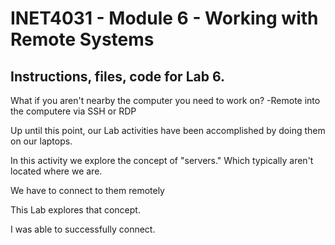 # INET4031 - Module 6 - Working with Remote Systems

## Instructions, files, code for Lab 6.

What if you aren't nearby the computer you need to work on?
-Remote into the computere via SSH or RDP

Up until this point, our Lab activities have been accomplished by doing them on our laptops.

In this activity we explore the concept of "servers."  Which typically aren't located where we are.

We have to connect to them remotely

This Lab explores that concept.

I was able to successfully connect. 
